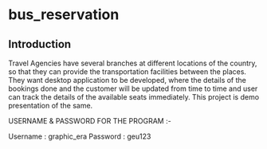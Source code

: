 # bus_reservation

## Introduction
Travel Agencies have several branches at different locations of the country, so that they can provide the transportation facilities between the places. They want desktop application to be developed, where the details of the bookings done and the customer will be updated from time to time and user can track the details of the available seats immediately. This project is demo presentation of the same.

USERNAME & PASSWORD FOR THE PROGRAM :-

Username : graphic_era
Password : geu123
 
